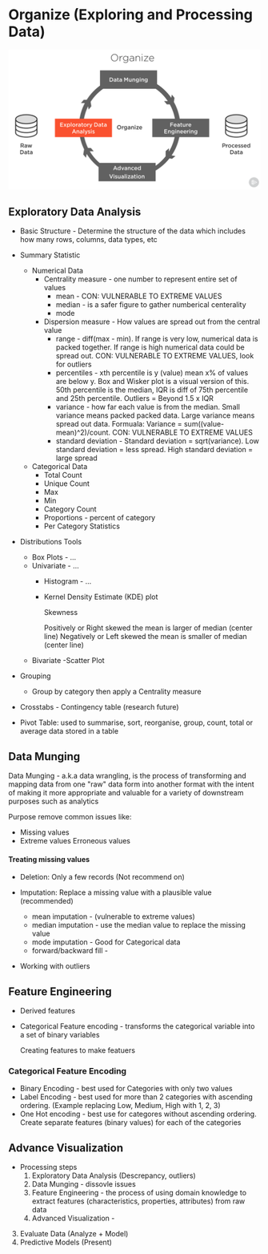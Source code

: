 # Organize (Exploring and Processing Data)


![Organize](img/Organize-Step.png)

## Exploratory Data Analysis

- Basic Structure - Determine the structure of the data which includes how many rows, columns, data types, etc

- Summary Statistic
    - Numerical Data
        - Centrality measure - one number to represent entire set of values
            - mean - CON: VULNERABLE TO EXTREME VALUES
            - median - is a safer figure to gather numberical centerality
            - mode
        - Dispersion measure - How values are spread out from the central value
            - range - diff(max - min). If range is very low, numerical data is packed together. If range is high numerical data could be spread out. CON: VULNERABLE TO EXTREME VALUES, look for outliers
            - percentiles - xth percentile is y (value) mean x% of values are below y. Box and Wisker plot is a visual version of this. 50th percentile is the median, IQR is diff of 75th percentile and 25th percentile. Outliers = Beyond 1.5 x IQR 
            - variance - how far each value is from the median. Small variance means packed packed data. Large variance means spread out data. Formuala: Variance = sum((value-mean)^2)/count.  CON: VULNERABLE TO EXTREME VALUES
            - standard deviation - Standard deviation = sqrt(variance). Low standard deviation = less spread. High standard deviation = large spread
    - Categorical Data 
        - Total Count
        - Unique Count
        - Max
        - Min
        - Category Count
        - Proportions - percent of category 
        - Per Category Statistics

- Distributions Tools
    - Box Plots - ...
    - Univariate - ...
        - Histogram - ...
        - Kernel Density Estimate (KDE) plot
            
            Skewness

            Positively or Right skewed the mean is larger of median (center line)
            Negatively or Left skewed the mean is smaller of median (center line)
    - Bivariate
        -Scatter Plot
- Grouping
    - Group by category then apply a Centrality measure
- Crosstabs - Contingency table (research future)
- Pivot Table: used to summarise, sort, reorganise, group, count, total or average data stored in a table
    
## Data Munging
Data Munging - a.k.a data wrangling, is the process of transforming and mapping data from one "raw" data form into another format with the intent of making it more appropriate and valuable for a variety of downstream purposes such as analytics

Purpose remove common issues like: 
* Missing values
* Extreme values Erroneous values

#### Treating missing values
- Deletion: Only a few records (Not recommend on)
- Imputation: Replace a missing value with a plausible value (recommended)
    - mean imputation - (vulnerable to extreme values)
    - median imputation - use the median value to replace the missing value
    - mode imputation - Good for Categorical data
    - forward/backward fill -
    
- Working with outliers

## Feature Engineering

- Derived features
- Categorical Feature encoding - transforms the categorical variable into a set of binary variables


  Creating features to make featuers

### Categorical Feature Encoding

- Binary Encoding - best used for Categories with only two values
- Label Encoding - best used for more than 2 categories with ascending ordering. (Example replacing Low, Medium, High with 1, 2, 3)
- One Hot encoding - best use for categores without ascending ordering. Create separate features (binary values) for each of the categories 

## Advance Visualization

- Processing steps
    1. Exploratory Data Analysis (Descrepancy, outliers)
    2. Data Munging - dissovle issues
    3. Feature Engineering - the process of using domain knowledge to extract features (characteristics, properties, attributes) from raw data
    4. Advanced Visualization - 

3. Evaluate Data (Analyze + Model)
4. Predictive Models (Present)